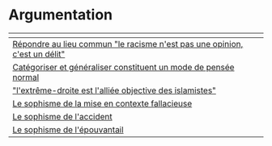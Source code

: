 # Argumentation



<table data-view="cards"><thead><tr><th></th></tr></thead><tbody><tr><td><a href="editor.md#le-racisme-nest-pas-une-opinion-mais-un-delit-est-une-vision-strictement-legaliste-qui-repose-sur-un">Répondre au lieu commun "le racisme n'est pas une opinion, c'est un délit"</a></td></tr><tr><td><a href="editor-1.md">Catégoriser et généraliser constituent un mode de pensée normal</a></td></tr><tr><td><a href="editor-2.md">"l'extrême-droite est l'alliée objective des islamistes"</a></td></tr><tr><td><a href="le-sophisme-de-la-mise-en-contexte-fallacieuse.md">Le sophisme de la mise en contexte fallacieuse</a></td></tr><tr><td><a href="le-sophisme-de-laccident.md">Le sophisme de l'accident</a></td></tr><tr><td><a href="le-sophisme-de-lepouvantail.md">Le sophisme de l'épouvantail</a></td></tr></tbody></table>

